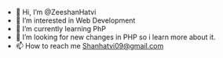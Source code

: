 - 👋 Hi, I’m @ZeeshanHatvi
- 👀 I’m interested in Web Development 
- 🌱 I’m currently learning PhP
- 💞️ I’m looking for new changes in PHP so i learn more about it.
- 📫 How to reach me Shanhatvi09@gmail.com


<!---
ZeeshanHatvi/ZeeshanHatvi is a ✨ special ✨ repository because its `README.md` (this file) appears on your GitHub profile.
You can click the Preview link to take a look at your changes.
--->
